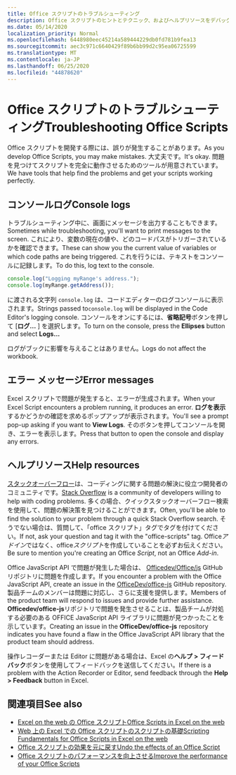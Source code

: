 ```yaml
---
title: Office スクリプトのトラブルシューティング
description: Office スクリプトのヒントとテクニック、およびヘルプリソースをデバッグします。
ms.date: 05/14/2020
localization_priority: Normal
ms.openlocfilehash: 6448980eec45214a589444229db0fd781b9fea13
ms.sourcegitcommit: aec3c971c6640429f89b6bb99d2c95ea06725599
ms.translationtype: MT
ms.contentlocale: ja-JP
ms.lasthandoff: 06/25/2020
ms.locfileid: "44878620"
---
```

# <a name="troubleshooting-office-scripts"></a><span data-ttu-id="bc4a5-103">Office スクリプトのトラブルシューティング</span><span class="sxs-lookup"><span data-stu-id="bc4a5-103">Troubleshooting Office Scripts</span></span>

<span data-ttu-id="bc4a5-104">Office スクリプトを開発する際には、誤りが発生することがあります。</span><span class="sxs-lookup"><span data-stu-id="bc4a5-104">As you develop Office Scripts, you may make mistakes.</span></span> <span data-ttu-id="bc4a5-105">大丈夫です。</span><span class="sxs-lookup"><span data-stu-id="bc4a5-105">It's okay.</span></span> <span data-ttu-id="bc4a5-106">問題を見つけてスクリプトを完全に動作させるためのツールが用意されています。</span><span class="sxs-lookup"><span data-stu-id="bc4a5-106">We have tools that help find the problems and get your scripts working perfectly.</span></span>

## <a name="console-logs"></a><span data-ttu-id="bc4a5-107">コンソールログ</span><span class="sxs-lookup"><span data-stu-id="bc4a5-107">Console logs</span></span>

<span data-ttu-id="bc4a5-108">トラブルシューティング中に、画面にメッセージを出力することもできます。</span><span class="sxs-lookup"><span data-stu-id="bc4a5-108">Sometimes while troubleshooting, you'll want to print messages to the screen.</span></span> <span data-ttu-id="bc4a5-109">これにより、変数の現在の値や、どのコードパスがトリガーされているかを確認できます。</span><span class="sxs-lookup"><span data-stu-id="bc4a5-109">These can show you the current value of variables or which code paths are being triggered.</span></span> <span data-ttu-id="bc4a5-110">これを行うには、テキストをコンソールに記録します。</span><span class="sxs-lookup"><span data-stu-id="bc4a5-110">To do this, log text to the console.</span></span>

```TypeScript
console.log("Logging myRange's address.");
console.log(myRange.getAddress());
```

<span data-ttu-id="bc4a5-111">に渡される文字列 `console.log` は、コードエディターのログコンソールに表示されます。</span><span class="sxs-lookup"><span data-stu-id="bc4a5-111">Strings passed to`console.log` will be displayed in the Code Editor's logging console.</span></span> <span data-ttu-id="bc4a5-112">コンソールをオンにするには、**省略記号**ボタンを押して [**ログ...** ] を選択します。</span><span class="sxs-lookup"><span data-stu-id="bc4a5-112">To turn on the console, press the **Ellipses** button and select **Logs...**</span></span>

<span data-ttu-id="bc4a5-113">ログがブックに影響を与えることはありません。</span><span class="sxs-lookup"><span data-stu-id="bc4a5-113">Logs do not affect the workbook.</span></span>

## <a name="error-messages"></a><span data-ttu-id="bc4a5-114">エラー メッセージ</span><span class="sxs-lookup"><span data-stu-id="bc4a5-114">Error messages</span></span>

<span data-ttu-id="bc4a5-115">Excel スクリプトで問題が発生すると、エラーが生成されます。</span><span class="sxs-lookup"><span data-stu-id="bc4a5-115">When your Excel Script encounters a problem running, it produces an error.</span></span> <span data-ttu-id="bc4a5-116">**ログを表示**するかどうかの確認を求めるポップアップが表示されます。</span><span class="sxs-lookup"><span data-stu-id="bc4a5-116">You'll see a prompt pop-up asking if you want to **View Logs**.</span></span> <span data-ttu-id="bc4a5-117">そのボタンを押してコンソールを開き、エラーを表示します。</span><span class="sxs-lookup"><span data-stu-id="bc4a5-117">Press that button to open the console and display any errors.</span></span>

## <a name="help-resources"></a><span data-ttu-id="bc4a5-118">ヘルプリソース</span><span class="sxs-lookup"><span data-stu-id="bc4a5-118">Help resources</span></span>

<span data-ttu-id="bc4a5-119">[スタックオーバーフロー](https://stackoverflow.com/questions/tagged/office-scripts)は、コーディングに関する問題の解決に役立つ開発者のコミュニティです。</span><span class="sxs-lookup"><span data-stu-id="bc4a5-119">[Stack Overflow](https://stackoverflow.com/questions/tagged/office-scripts) is a community of developers willing to help with coding problems.</span></span> <span data-ttu-id="bc4a5-120">多くの場合、クイックスタックオーバーフロー検索を使用して、問題の解決策を見つけることができます。</span><span class="sxs-lookup"><span data-stu-id="bc4a5-120">Often, you'll be able to find the solution to your problem through a quick Stack Overflow search.</span></span> <span data-ttu-id="bc4a5-121">そうでない場合は、質問して、「office スクリプト」タグでタグを付けてください。</span><span class="sxs-lookup"><span data-stu-id="bc4a5-121">If not, ask your question and tag it with the "office-scripts" tag.</span></span> <span data-ttu-id="bc4a5-122">Office*アドイン*ではなく、office*スクリプト*を作成していることを必ずお伝えください。</span><span class="sxs-lookup"><span data-stu-id="bc4a5-122">Be sure to mention you're creating an Office *Script*, not an Office *Add-in*.</span></span>

<span data-ttu-id="bc4a5-123">Office JavaScript API で問題が発生した場合は、 [Officedev/Office/js](https://github.com/OfficeDev/office-js) GitHub リポジトリに問題を作成します。</span><span class="sxs-lookup"><span data-stu-id="bc4a5-123">If you encounter a problem with the Office JavaScript API, create an issue in the [OfficeDev/office-js](https://github.com/OfficeDev/office-js) GitHub repository.</span></span> <span data-ttu-id="bc4a5-124">製品チームのメンバーは問題に対応し、さらに支援を提供します。</span><span class="sxs-lookup"><span data-stu-id="bc4a5-124">Members of the product team will respond to issues and provide further assistance.</span></span> <span data-ttu-id="bc4a5-125">**Officedev/office-js**リポジトリで問題を発生させることは、製品チームが対処する必要のある OFFICE JavaScript API ライブラリに問題が見つかったことを示しています。</span><span class="sxs-lookup"><span data-stu-id="bc4a5-125">Creating an issue in the **OfficeDev/office-js** repository indicates you have found a flaw in the Office JavaScript API library that the product team should address.</span></span>

<span data-ttu-id="bc4a5-126">操作レコーダーまたは Editor に問題がある場合は、Excel の**ヘルプ > フィードバック**ボタンを使用してフィードバックを送信してください。</span><span class="sxs-lookup"><span data-stu-id="bc4a5-126">If there is a problem with the Action Recorder or Editor, send feedback through the **Help > Feedback** button in Excel.</span></span>

## <a name="see-also"></a><span data-ttu-id="bc4a5-127">関連項目</span><span class="sxs-lookup"><span data-stu-id="bc4a5-127">See also</span></span>

- [<span data-ttu-id="bc4a5-128">Excel on the web の Office スクリプト</span><span class="sxs-lookup"><span data-stu-id="bc4a5-128">Office Scripts in Excel on the web</span></span>](../overview/excel.md)
- [<span data-ttu-id="bc4a5-129">Web 上の Excel での Office スクリプトのスクリプトの基礎</span><span class="sxs-lookup"><span data-stu-id="bc4a5-129">Scripting Fundamentals for Office Scripts in Excel on the web</span></span>](../develop/scripting-fundamentals.md)
- [<span data-ttu-id="bc4a5-130">Office スクリプトの効果を元に戻す</span><span class="sxs-lookup"><span data-stu-id="bc4a5-130">Undo the effects of an Office Script</span></span>](undo.md)
- [<span data-ttu-id="bc4a5-131">Office スクリプトのパフォーマンスを向上させる</span><span class="sxs-lookup"><span data-stu-id="bc4a5-131">Improve the performance of your Office Scripts</span></span>](../develop/web-client-performance.md)

